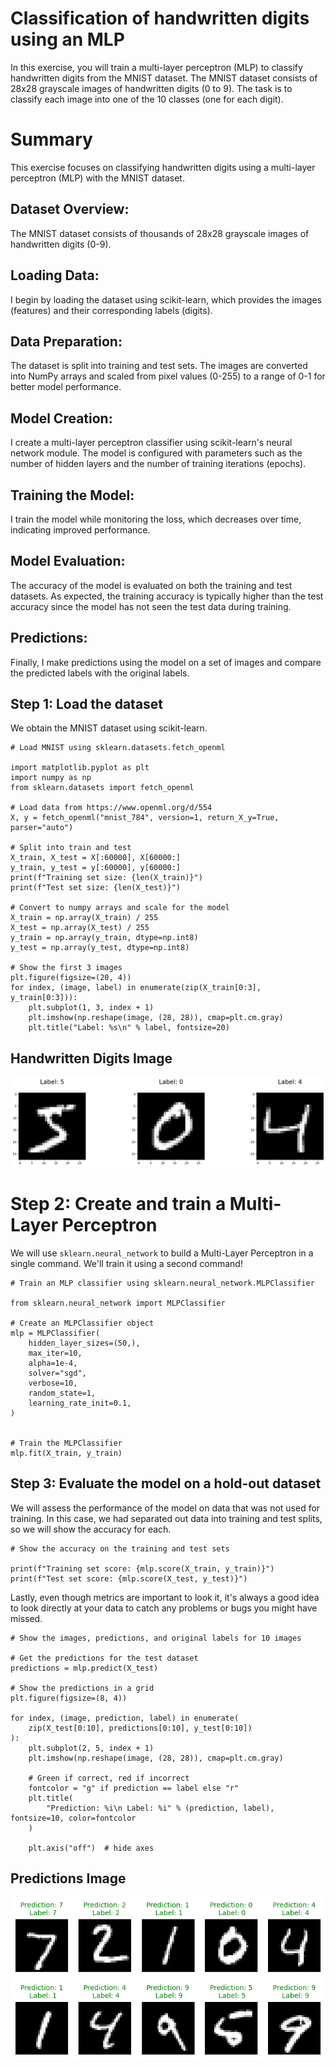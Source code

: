 # Classification of handwritten digits using an MLP

In this exercise, you will train a multi-layer perceptron (MLP) to classify handwritten digits from the MNIST dataset. The MNIST dataset consists of 28x28 grayscale images of handwritten digits (0 to 9). The task is to classify each image into one of the 10 classes (one for each digit).

# Summary
This exercise focuses on classifying handwritten digits using a multi-layer perceptron (MLP) with the MNIST dataset. 

## Dataset Overview: 
The MNIST dataset consists of thousands of 28x28 grayscale images of handwritten digits (0-9).

## Loading Data: 
I begin by loading the dataset using scikit-learn, which provides the images (features) and their corresponding labels (digits).

## Data Preparation: 
The dataset is split into training and test sets. 
The images are converted into NumPy arrays and scaled from pixel values (0-255) to a range of 0-1 for better model performance.

## Model Creation: 
I create a multi-layer perceptron classifier using scikit-learn's neural network module. 
The model is configured with parameters such as the number of hidden layers and the number of training iterations (epochs).

## Training the Model: 
I train the model while monitoring the loss, which decreases over time, indicating improved performance.

## Model Evaluation: 
The accuracy of the model is evaluated on both the training and test datasets. 
As expected, the training accuracy is typically higher than the test accuracy since the model has not seen the test data during training.

## Predictions: 
Finally, I make predictions using the model on a set of images and compare the predicted labels with the original labels.



## Step 1: Load the dataset
We obtain the MNIST dataset using scikit-learn.

```
# Load MNIST using sklearn.datasets.fetch_openml

import matplotlib.pyplot as plt
import numpy as np
from sklearn.datasets import fetch_openml

# Load data from https://www.openml.org/d/554
X, y = fetch_openml("mnist_784", version=1, return_X_y=True, parser="auto")

# Split into train and test
X_train, X_test = X[:60000], X[60000:]
y_train, y_test = y[:60000], y[60000:]
print(f"Training set size: {len(X_train)}")
print(f"Test set size: {len(X_test)}")

# Convert to numpy arrays and scale for the model
X_train = np.array(X_train) / 255
X_test = np.array(X_test) / 255
y_train = np.array(y_train, dtype=np.int8)
y_test = np.array(y_test, dtype=np.int8)

# Show the first 3 images
plt.figure(figsize=(20, 4))
for index, (image, label) in enumerate(zip(X_train[0:3], y_train[0:3])):
    plt.subplot(1, 3, index + 1)
    plt.imshow(np.reshape(image, (28, 28)), cmap=plt.cm.gray)
    plt.title("Label: %s\n" % label, fontsize=20)
```
## Handwritten Digits Image
![Handwritten Digits](handw.png)


# Step 2: Create and train a Multi-Layer Perceptron
We will use ```sklearn.neural_network``` to build a Multi-Layer Perceptron in a single command. We'll train it using a second command!

```
# Train an MLP classifier using sklearn.neural_network.MLPClassifier

from sklearn.neural_network import MLPClassifier

# Create an MLPClassifier object
mlp = MLPClassifier(
    hidden_layer_sizes=(50,),
    max_iter=10,
    alpha=1e-4,
    solver="sgd",
    verbose=10,
    random_state=1,
    learning_rate_init=0.1,
)


# Train the MLPClassifier
mlp.fit(X_train, y_train)
```
## Step 3: Evaluate the model on a hold-out dataset
We will assess the performance of the model on data that was not used for training. 
In this case, we had separated out data into training and test splits, so we will show the accuracy for each.
```
# Show the accuracy on the training and test sets

print(f"Training set score: {mlp.score(X_train, y_train)}")
print(f"Test set score: {mlp.score(X_test, y_test)}")
```
Lastly, even though metrics are important to look it, it's always a good idea to look directly at your data to catch any problems or bugs you might have missed.

```
# Show the images, predictions, and original labels for 10 images

# Get the predictions for the test dataset
predictions = mlp.predict(X_test)

# Show the predictions in a grid
plt.figure(figsize=(8, 4))

for index, (image, prediction, label) in enumerate(
    zip(X_test[0:10], predictions[0:10], y_test[0:10])
):
    plt.subplot(2, 5, index + 1)
    plt.imshow(np.reshape(image, (28, 28)), cmap=plt.cm.gray)

    # Green if correct, red if incorrect
    fontcolor = "g" if prediction == label else "r"
    plt.title(
        "Prediction: %i\n Label: %i" % (prediction, label), fontsize=10, color=fontcolor
    )

    plt.axis("off")  # hide axes
```
## Predictions Image
![Predictions](pred.png)

